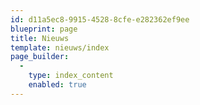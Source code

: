 ```yaml
---
id: d11a5ec8-9915-4528-8cfe-e282362ef9ee
blueprint: page
title: Nieuws
template: nieuws/index
page_builder:
  -
    type: index_content
    enabled: true
---
```

